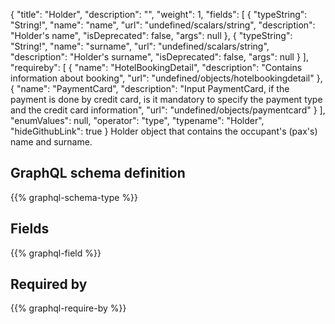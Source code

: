 {
  "title": "Holder",
  "description": "",
  "weight": 1,
  "fields": [
    {
      "typeString": "String!",
      "name": "name",
      "url": "undefined/scalars/string",
      "description": "Holder's name",
      "isDeprecated": false,
      "args": null
    },
    {
      "typeString": "String!",
      "name": "surname",
      "url": "undefined/scalars/string",
      "description": "Holder's surname",
      "isDeprecated": false,
      "args": null
    }
  ],
  "requireby": [
    {
      "name": "HotelBookingDetail",
      "description": "Contains information about booking",
      "url": "undefined/objects/hotelbookingdetail"
    },
    {
      "name": "PaymentCard",
      "description": "Input PaymentCard, if the payment is done by credit card, is it mandatory to specify the payment type and the credit card information",
      "url": "undefined/objects/paymentcard"
    }
  ],
  "enumValues": null,
  "operator": "type",
  "typename": "Holder",
  "hideGithubLink": true
}
Holder object that contains the occupant's (pax's) name and surname.
## GraphQL schema definition

{{% graphql-schema-type %}}

## Fields

{{% graphql-field %}}

## Required by

{{% graphql-require-by %}}

